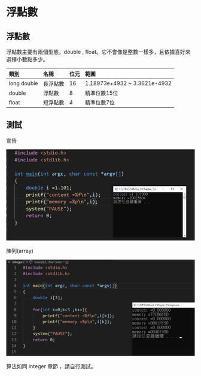# 浮點數

## 浮點數

浮點數主要有兩個型態，double , float。它不會像是整數一樣多，且依據喜好來選擇小數點多少。

| 類別 | 名稱 | 位元 | 範圍 |
| :--- | :--- | :--- | :--- |
| long double | 長浮點數 | 16 | 1.18973e+4932 ~ 3.3621e-4932 |
| double | 浮點數 | 8 | 精準位數15位 |
| float | 短浮點數 | 4 | 精準位數7位 |

## 測試

宣告

![](../.gitbook/assets/image%20%2813%29.png)

陣列\(array\)

![](../.gitbook/assets/image%20%2815%29.png)

算法如同 integer 章節 ，請自行測試。

